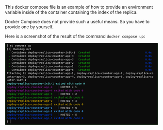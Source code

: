 This docker compose file is an example of how to provide an environment variable inside of the container containing the index of the replica.

Docker Compose does not provide such a useful means. So you have to provide one by yourself.

Here is a screenshot of the result of the command `docker compose up`:

![Screenshot](doc/docker-compose-up.png)
